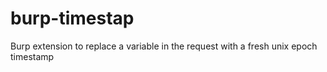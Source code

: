 # burp-timestap
Burp extension to replace a variable in the request with a fresh unix epoch timestamp
